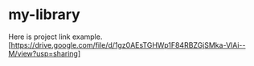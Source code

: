 # my-library

Here is project link example.
[https://drive.google.com/file/d/1gz0AEsTGHWp1F84RBZGjSMka-VlAi--M/view?usp=sharing]
